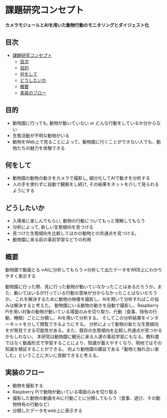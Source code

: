 # 課題研究コンセプト

**カメラモジュールとAIを用いた動物行動のモニタリングとダイジェスト化**

## 目次

- [課題研究コンセプト](#課題研究コンセプト)
  - [目次](#目次)
  - [目的](#目的)
  - [何をして](#何をして)
  - [どうしたいか](#どうしたいか)
  - [概要](#概要)
  - [実装のフロー](#実装のフロー)


## 目的
- 動物園に行っても, 動物が動いていない or どんな行動をしているか分からない
- 生態活動が不明な動物がいる
- 動物をWeb上で見ることによって、動物園に行くことができない人でも、動物たちの魅力を体験できる

## 何をして
- 動物園の動物の動きをカメラで撮影し, 細分化してAIで動きを分析する
- 人の手を使わずに自動で観察をし続け, その結果をネットを介して見られるようにする

## どうしたいか
- 入場者に楽しんでもらい, 動物の行動についてもっと理解してもらう
- 分析によって, 新しい生態傾向を見つける
- 見つけた生態傾向を比較してほかの動物との共通点を見つける。
- 動物園に来る前の事前学習などでの利用


## 概要
動物園で動画とる→AIに分析してもらう→分析して出たデータをWEB上にわかりやすく表示する

動物園に行った際、見に行った動物が動いていなかったことはあるだろうか。また、動いてはいるが行っている行動の意味が分からなかったことはないだろうか。
これを解決するために動物の映像を撮影し、AIを用いて分析すればこの悩みは解決すると考えた。
動物園にいる動物の動きを自動で撮影し、Raspberry Piを用い対象の動物が動いている場面のみを切り取り、行動（食事、特有の行動、睡眠）ごとに分類し、AIを用いて分析する。
そしてこの分析結果をインターネットを介して閲覧できるようにする。
分析によって動物の新たな生態傾向をが発見できる可能性がある。また、既存の生態傾向を比較し共通点が見つかるかもしれない。
本研究は動物園に観光に来る人達の事前学習にもなる。教科書ではなく動画形式で学習することにより、知識が蓄えやすくなり、現地ではその知識を検証することができる。
何より動物園の趣旨である「動物と触れ合い楽しむ」ということに大いに貢献できると考える。


## 実装のフロー
- 動物を撮影する
- Raspberry Piで動物が動いている場面のみを切り取る
- 撮影した動物の動画をAiに行動ごとに分類してもらう（食事、遊び、その動物特有の行動など）
- 分類したデータをweb上に表示する
 
